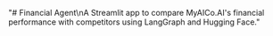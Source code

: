 "# Financial Agent\nA Streamlit app to compare MyAICo.AI's financial performance with competitors using LangGraph and Hugging Face." 
